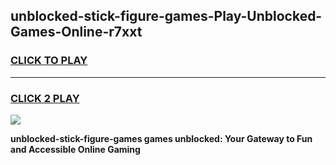 
## unblocked-stick-figure-games-Play-Unblocked-Games-Online-r7xxt
<h3>
<a href="https://premium76.site?title=unblocked-stick-figure-games&ref=25A">CLICK TO PLAY</a></h3>
<hr>

<h3>
<a href="https://premium76.site?title=unblocked-stick-figure-games&ref=25A">CLICK 2 PLAY</a>
  
</h3>

<a href="https://premium76.site?title=unblocked-stick-figure-games&ref=25A"><img src="https://clearcache.store/games.png"></a>


**unblocked-stick-figure-games games unblocked: Your Gateway to Fun and Accessible Online Gaming**
